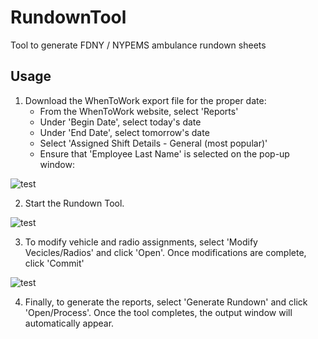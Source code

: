 # RundownTool
Tool to generate FDNY / NYPEMS ambulance rundown sheets

## Usage
1. Download the WhenToWork export file for the proper date:
    * From the WhenToWork website, select 'Reports'
    * Under 'Begin Date', select today's date
    * Under 'End Date', select tomorrow's date
    * Select 'Assigned Shift Details - General (most popular)'
    * Ensure that 'Employee Last Name' is selected on the pop-up window:
    
![test](_RundownTool%20Build/documentation%20(static)/1-w2w_dialog.jpg)

2. Start the Rundown Tool.

![test](_RundownTool%20Build/documentation%20(static)/2-main_window.jpg)

3. To modify vehicle and radio assignments, select 'Modify Vecicles/Radios' and click 'Open'.  Once modifications are complete, click 'Commit'

![test](_RundownTool%20Build/documentation%20(static)/3-edit_dialog.jpg)

4. Finally, to generate the reports, select 'Generate Rundown' and click 'Open/Process'.  Once the tool completes, the output window will automatically appear.
